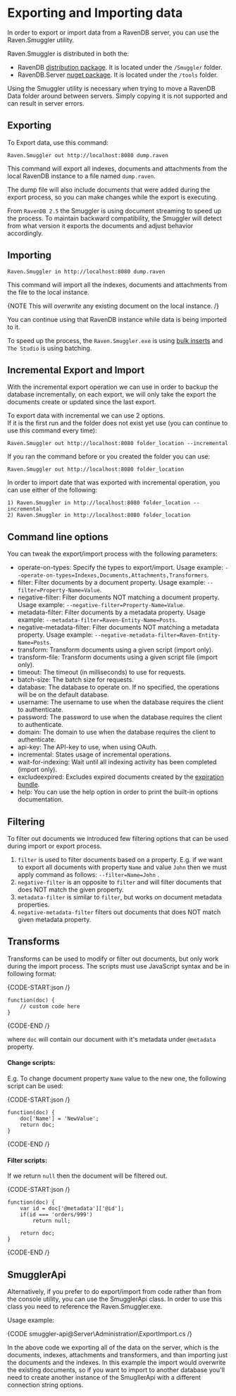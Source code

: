# Exporting and Importing data

In order to export or import data from a RavenDB server, you can use the Raven.Smuggler utility.

Raven.Smuggler is distributed in both the:
- RavenDB [distribution package](http://builds.hibernatingrhinos.com/Builds/RavenDB). It is located under the `/Smuggler` folder.
- RavenDB.Server [nuget package](https://nuget.org/packages/RavenDB.Server). It is located under the `/tools` folder.

Using the Smuggler utility is necessary when trying to move a RavenDB Data folder around between servers. Simply copying it is not supported and can result in server errors.

## Exporting

To Export data, use this command:

    Raven.Smuggler out http://localhost:8080 dump.raven

This command will export all indexes, documents and attachments from the local RavenDB instance to a file named `dump.raven`.

The dump file will also include documents that were added during the export process, so you can make changes while the export is executing.

From `RavenDB 2.5` the Smuggler is using document streaming to speed up the process. To maintain backward compatibility, the Smuggler will detect from what version it exports the documents and adjust behavior accordingly.

## Importing

    Raven.Smuggler in http://localhost:8080 dump.raven

This command will import all the indexes, documents and attachments from the file to the local instance. 

{NOTE This will _overwrite_ any existing document on the local instance. /}

You can continue using that RavenDB instance while data is being imported to it.

To speed up the process, the `Raven.Smuggler.exe` is using [bulk inserts](../../client-api/advanced/bulk-inserts) and `The Studio` is using batching.

## Incremental Export and Import
With the incremental export operation we can use in order to backup the database incrementally, on each export, we will only take the export the documents create or updated
since the last export.

To export data with incremental we can use 2 options.  
If it is the first run and the folder does not exist yet use (you can continue to use this command every time):

    Raven.Smuggler out http://localhost:8080 folder_location --incremental

If you ran the command before or you created the folder you can use:

    Raven.Smuggler out http://localhost:8080 folder_location


In order to import date that was exported with incremental operation, you can use either of the following:

    1) Raven.Smuggler in http://localhost:8080 folder_location --incremental
    2) Raven.Smuggler in http://localhost:8080 folder_location

## Command line options

You can tweak the export/import process with the following parameters:

 - operate-on-types: Specify the types to export/import. Usage example: `--operate-on-types=Indexes,Documents,Attachments,Transformers`.
 - filter: Filter documents by a document property. Usage example: `--filter=Property-Name=Value`.
 - negative-filter: Filter documents NOT matching a document property. Usage example: `--negative-filter=Property-Name=Value`.   
 - metadata-filter: Filter documents by a metadata property. Usage example: `--metadata-filter=Raven-Entity-Name=Posts`.
 - negative-metadata-filter: Filter documents NOT matching a metadata property. Usage example: `--negative-metadata-filter=Raven-Entity-Name=Posts`.
 - transform: Transform documents using a given script (import only).   
 - transform-file: Transform documents using a given script file (import only).   
 - timeout: The timeout (in milliseconds) to use for requests.
 - batch-size: The batch size for requests.
 - database: The database to operate on. If no specified, the operations will be on the default database.
 - username: The username to use when the database requires the client to authenticate.
 - password: The password to use when the database requires the client to authenticate.
 - domain: The domain to use when the database requires the client to authenticate.
 - api-key: The API-key to use, when using OAuth.
 - incremental: States usage of incremental operations.
 - wait-for-indexing: Wait until all indexing activity has been completed (import only).
 - excludeexpired: Excludes expired documents created by the [expiration bundle](../extending/bundles/expiration).    
 - help: You can use the help option in order to print the built-in options documentation.

## Filtering

To filter out documents we introduced few filtering options that can be used during import or export process.

1. `filter` is used to filter documents based on a property. E.g. if we want to export all documents with property `Name` and value `John` then we must apply command as follows: `--filter=Name=John` .   
2. `negative-filter` is an opposite to `filter` and will filter documents that does NOT match the given property.  
3. `metadata-filter` is similar to `filter`, but works on document metadata properties.   
4. `negative-metadata-filter` filters out documents that does NOT match given metadata property.   

## Transforms

Transforms can be used to modify or filter out documents, but only work during the import process. The scripts must use JavaScript syntax and be in following format:   

{CODE-START:json /}
    
	function(doc) {
		// custom code here
	}

{CODE-END /}

where `doc` will contain our document with it's metadata under `@metadata` property.

#### Change scripts:   

E.g. To change document property `Name` value to the new one, the following script can be used:   

{CODE-START:json /}
    
	function(doc) {
		doc['Name'] = 'NewValue';
		return doc;
	}

{CODE-END /}

#### Filter scripts:    

If we return `null` then the document will be filtered out.   

{CODE-START:json /}
    
	function(doc) {
		var id = doc['@metadata']['@id']; 
		if(id === 'orders/999')
			return null;

		return doc;
	}

{CODE-END /}

## SmugglerApi

Alternatively, if you prefer to do export/import from code rather than from the console utility, you can use the SmugglerApi class. In order to use this class you need to reference the Raven.Smuggler.exe.

Usage example:

{CODE smuggler-api@Server\Administration\ExportImport.cs /}

In the above code we exporting all of the data on the server, which is the documents, indexes, attachments and transformers, and than importing just the documents and the indexes. In this example the import would overwrite the existing documents, so if you want to import to another database you'll need to create another instance of the SmugllerApi with a different connection string options.